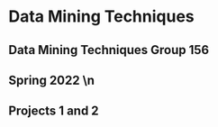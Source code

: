 # Data Mining Techniques
## Data Mining Techniques Group 156 
## Spring 2022 \n
## Projects 1 and 2
